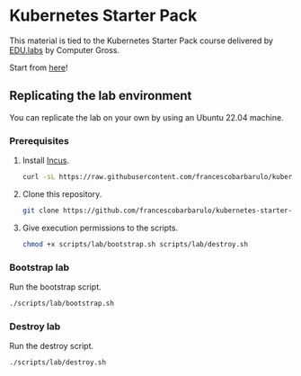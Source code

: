 # Kubernetes Starter Pack

This material is tied to the Kubernetes Starter Pack course delivered by [EDU.labs](https://www.educationlabs.it/) by Computer Gross.

Start from [here](./guides/lab0.md)!

## Replicating the lab environment

You can replicate the lab on your own by using an Ubuntu 22.04 machine.

### Prerequisites

1. Install [Incus](https://linuxcontainers.org/incus/docs/main/).

    ```sh
    curl -sL https://raw.githubusercontent.com/francescobarbarulo/kubernetes-starter-pack/main/scripts/lab/incus-install.sh | sudo sh
    ```

2. Clone this repository.

    ```sh
    git clone https://github.com/francescobarbarulo/kubernetes-starter-pack.git && cd kubernetes-starter-pack
    ```
3. Give execution permissions to the scripts.

    ```sh
    chmod +x scripts/lab/bootstrap.sh scripts/lab/destroy.sh
    ```

### Bootstrap lab

Run the bootstrap script.

  ```sh
  ./scripts/lab/bootstrap.sh
  ```

### Destroy lab

Run the destroy script.

  ```sh
  ./scripts/lab/destroy.sh
  ```